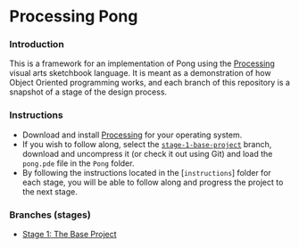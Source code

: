 # Processing Pong

### Introduction

This is a framework for an implementation of Pong using the [Processing](http://processing.org) visual arts sketchbook language. It is meant as a demonstration of how Object Oriented programming works, and each branch of this repository is a snapshot of a stage of the design process.

### Instructions

- Download and install [Processing](http://processing.org) for your operating system.
- If you wish to follow along, select the [`stage-1-base-project`](https://github.com/jchuahtacc/ProcessingPong/tree/stage-1-base-project) branch, download and uncompress it (or check it out using Git) and load the `pong.pde` file in the `Pong` folder.
- By following the instructions located in the [`instructions`] folder for each stage, you will be able to follow along and progress the project to the next stage.

### Branches (stages)

- [Stage 1: The Base Project](https://github.com/jchuahtacc/ProcessingPong/tree/stage-1-base-project)
